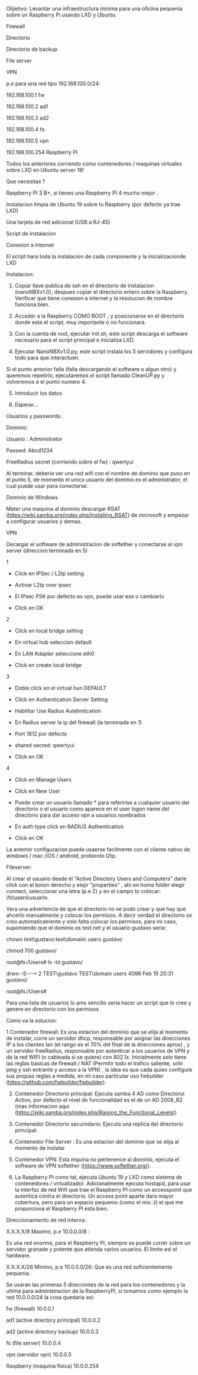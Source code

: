 Objetivo: Levantar una infraestructura minima para una oficina pequenia sobre un Raspberry Pi usando LXD y Ubuntu.


Firewall

Directorio

Directorio de backup

File server

VPN


p.e para una red tipo 192.168.100.0/24:


192.168.100.1 fw

192.168.100.2 ad1

192.168.100.3 ad2

192.168.100.4 fs

192.168.100.5 vpn

192.168.100.254 Raspberry PI


Todos los anteriores corriendo como contenedores / maquinas virtuales sobre LXD en Ubuntu server 19!



Que necesitas ?


Raspberry PI 3 B+, si tienes una Raspberry PI 4 mucho mejor .

Instalacion limpia de Ubuntu 19 sobre tu Raspberry (por defecto ya trae LXD)

Una tarjeta de red adicional (USB a RJ-45)

Script de instalacion

Conexion a internet


El script hara toda la instalacion de cada componente y la inicializacionde LXD


Instalacion:



1. Copiar llave publica de ssh en el directorio de instalacion (nanoNBXv1.0), despues copiar el directorio entero sobre la Raspberry. Verificar que tiene conexion a internet y la resolucion de nombre funciona bien.


2. Acceder a la Raspberry COMO ROOT , y posicionarse en el directorio donde esta el script, muy importante o no funcionara.


3. Con la cuenta de root, ejecutar init.sh, este script descarga el software necesario para el script principal e inicializa LXD.


4. Ejecutar NanoNBXv1.0.py, este script instala los 5 servidores y configura todo para que interactuen.


Si el punto anterior falla (falla descargando el software o algun otro) y queremos repetirlo, ejecutaremos el script llamado CleanUP.py y volveremos a el punto numero 4.


5. Introducir los datos


6. Esperar...



Usuarios y passwords:


Dominio:

Usuario : Administrator

Passwd: Abcd1234


FreeRadius secret (corriendo sobre el fw) : qwertyui


Al terminar, deberia ver una red wifi con el nombre de dominio que puso en el punto 5, de momento el unico usuario del dominio es el administrator, el cual puede usar para conectarse.


Dominio de Windows


Meter una maquina al dominio descargar RSAT (https://wiki.samba.org/index.php/Installing_RSAT) de microsoft y empezar a configurar usuarios y demas.


VPN


Decargar el software de administracion de softether y conectarse al vpn server (direccion terminada en 5)


1

- Click en IPSec / L2tp setting

- Activar L2tp over ipsec

- El IPsec PSK por defecto es vpn, puede usar ese o cambiarlo

- Click en OK


2

- Click en local bridge setting

- En virtual hub seleccion default

- En LAN Adapter seleccione eth0

- Click en create local bridge


3

- Doble click en el virtual hun DEFAULT

- Click en Authentication Server Setting

- Habilitar Use Radius Autehntication

- En Radius server la ip del firewall (la terminada en 1)

- Port 1812 por defecto

- shared secred: qwertyui

- Click en OK


4

- Click en Manage Users

- Click en New User

- Puede crear un usuario llamado * para referirise a cualquier usuario del directorio o el usuario como aparece en el user    logon name del directorio para dar acceso vpn a usuarios nombrados

- En auth type click en RADIUS Authentication

- Click en OK


La anterior configuracion puede usaerse facilmente con el cliente nativo de windows  / mac /iOS / android, protocolo l2tp.






Fileserver:


Al crear el usuario desde el "Active Directory Users and Computers" darle click con el boton derecho y elejir "properties" , ahi en home folder elegir connect, seleccionar una letra (p.e Z) y en el campo to colocar: \\fs\users\usuario.

Vera una advertencia de que el directorio no se pudo crear y que hay que ahcerlo manualmente y colocar los permisos. A decir verdad el directorio se creo automaticamente y solo falta colocar los permisos, para mi caso, supomiendo que el dominio es test.net y el usuario gustavo seria:


chown test\\gustavo:test\\domain\ users gustavo

chmod 700 gustavo/


root@fs:/Users# ls -ld gustavo/

drwx--S---+ 2 TEST\gustavo TEST\domain users 4096 Feb 19 20:31 gustavo/

root@fs:/Users#


Para una lista de usuarios lo ams sencillo seria hacer un script que lo cree y genere en directorio con los permisos








Como va la solucion:


1 Contenedor firewall: Es una estacion del dominio que se elija al momento de instalar, corre un servidor dhcp, responsable por asignar las direcciones IP a los clientes lan (el rango es el 70% del final de la direcciones aprox) , y un servidor freeRadius, responsable por autenticar a los usuarios de VPN y de la red WIFI (o cableada si se quiere) con 802.1x. Inicialmente solo tiene las reglas basicas de firewall / NAT (Permitir todo el trafico saliente, solo ping y ssh entrante y acceso a la VPN) , la idea es que cada quien configure sus propias reglas a medida, en mi caso particular uso fwbuilder (https://github.com/fwbuilder/fwbuilder).


2. Contenedor Directorio principal: Ejecuta samba 4 AD como Directorui Activo, por defecto el nivel de funcionalidad es el de un  AD 2008_R2 (mas informacion aqui (https://wiki.samba.org/index.php/Raising_the_Functional_Levels))


3. Contenedor Directorio securndario: Ejecuta una replica del directorio principal.


4. Contenedor File Server : Es una estacion del dominio que se elija al momento de instalar


5. Contenedor VPN: Esta mquina no pertenence al dominio, ejecuta el software de VPN softether (https://www.softether.org/).


6. La Raspberry PI como tal, ejecuta Ubuntu 19 y LXD como sistema de contenedores / virtualizador. Adicionalmente ejecuta hostapd, para usar la interfaz de red Wifi que trae el Raspberry PI como un accesspoint que autentica contra el directorio. Un access point aparte dara mayor cobertura, pero para un espacio pequenio (como el mio :)) el que me proporciona el Raspberry PI esta bien.


Direccionamiento de red interna:



X.X.X.X/8 Maximo, p.e 10.0.0.0/8 : 


Es una red enorme, para el Raspberry PI, siempre se puede correr sobre un servidor granade y potente que atienda varios usuarios. El limite esl el hardware.


X.X.X.X/26  Minimo, p.e 10.0.0.0/26: Que es una red suficientemente pequenia.


Se usaran las primeras 5 direcciones de la red para los contenedores y la ultima para administracion de la RaspberryPI, si tomamos como ejemplo la red 10.0.0.0/24 la cosa quedaria asi:


fw (firewall) 10.0.0.1

ad1 (active directory principal) 10.0.0.2

ad2 (active directory backup) 10.0.0.3

fs (file server) 10.0.0.4

vpn (servidor vpn) 10.0.0.5

Raspberry (maquina fisica) 10.0.0.254









